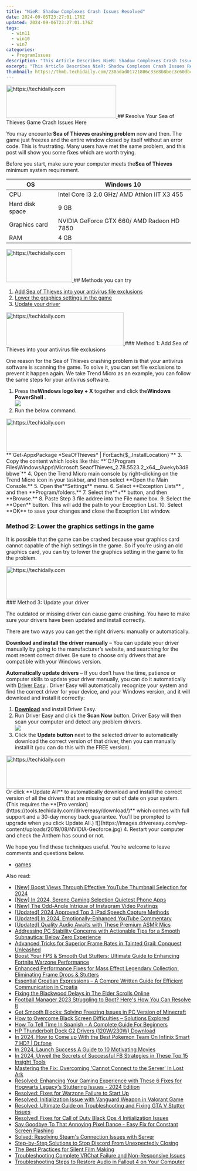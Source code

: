 ```yaml
---
title: "NieR: Shadow Complexes Crash Issues Resolved"
date: 2024-09-05T23:27:01.176Z
updated: 2024-09-06T23:27:01.176Z
tags:
  - win11
  - win10
  - win7
categories:
  - ProgramIssues
description: "This Article Describes NieR: Shadow Complexes Crash Issues Resolved"
excerpt: "This Article Describes NieR: Shadow Complexes Crash Issues Resolved"
thumbnail: https://thmb.techidaily.com/230adad01721806c33e8b8bec3c60db44af37ad2338e40c998d0c7dc6ff96d9a.jpg
---
```


<!-- affiliate ads begin -->
<a href="https://aligracehair.sjv.io/c/5597632/2135355/19272" target="_top" id="2135355">
  <img src="//a.impactradius-go.com/display-ad/19272-2135355" border="0" alt="https://techidaily.com" width="300" height="90"/>
</a>
<img height="0" width="0" src="https://aligracehair.sjv.io/i/5597632/2135355/19272" style="position:absolute;visibility:hidden;" border="0" />
<!-- affiliate ads end -->
## Resolve Your Sea of Thieves Game Crash Issues Here

You may encounter**Sea of Thieves crashing problem** now and then. The game just freezes and the entire window closed by itself without an error code. This is frustrating. Many users have met the same problem, and this post will show you some fixes which are worth trying.

 Before you start, make sure your computer meets the**Sea of Thieves** minimum system requirement.

| OS              | Windows 10                                   |
| --------------- | -------------------------------------------- |
| CPU             | Intel Core i3 2.0 GHz/ AMD Athlon IIT X3 455 |
| Hard disk space | 9 GB                                         |
| Graphics card   | NVIDIA GeForce GTX 660/ AMD Radeon HD 7850   |
| RAM             | 4 GB                                         |

<!-- affiliate ads begin -->
<a href="https://aligracehair.sjv.io/c/5597632/2115929/19272" target="_top" id="2115929">
  <img src="//a.impactradius-go.com/display-ad/19272-2115929" border="0" alt="https://techidaily.com" width="180" height="90"/>
</a>
<img height="0" width="0" src="https://aligracehair.sjv.io/i/5597632/2115929/19272" style="position:absolute;visibility:hidden;" border="0" />
<!-- affiliate ads end -->
## Methods you can try

1. [Add Sea of Thieves into your antivirus file exclusions](https://tools.techidaily.com/drivereasy/download/)
2. [Lower the graphics settings in the game](https://tools.techidaily.com/drivereasy/download/)
3. [Update your driver](https://tools.techidaily.com/drivereasy/download/)

<!-- affiliate ads begin -->
<a href="https://aligracehair.sjv.io/c/5597632/2115947/19272" target="_top" id="2115947">
  <img src="//a.impactradius-go.com/display-ad/19272-2115947" border="0" alt="https://techidaily.com" width="320" height="90"/>
</a>
<img height="0" width="0" src="https://aligracehair.sjv.io/i/5597632/2115947/19272" style="position:absolute;visibility:hidden;" border="0" />
<!-- affiliate ads end -->
### Method 1: Add Sea of Thieves into your antivirus file exclusions

 One reason for the Sea of Thieves crashing problem is that your antivirus software is scanning the game. To solve it, you can set file exclusions to prevent it happen again. We take Trend Micro as an example, you can follow the same steps for your antivirus software.

1. Press the**Windows logo key + X** together and click the**Windows PowerShell** .  
![](https://images.drivereasy.com/wp-content/uploads/2019/08/wp.jpg)
2. Run the below command.  
<!-- affiliate ads begin -->
<a href="https://appsumo.8odi.net/c/5597632/2118324/7443" target="_top" id="2118324">
  <img src="//a.impactradius-go.com/display-ad/7443-2118324" border="0" alt="https://techidaily.com" width="600" height="90"/>
</a>
<img height="0" width="0" src="https://appsumo.8odi.net/i/5597632/2118324/7443" style="position:absolute;visibility:hidden;" border="0" />
<!-- affiliate ads end -->
**`Get-AppxPackage *SeaOfThieves* | ForEach{$_.InstallLocation}`**
3. Copy the content which looks like this:  
**`C:\Program Files\WindowsApps\Microsoft.SeaofThieves_2.78.5523.2_x64__8wekyb3d8bbwe`**
4. Open the Trend Micro main console by right-clicking on the Trend Micro icon in your taskbar, and then select **Open the Main Console.**
5. Open the**Settings** menu.
6. Select **Exception Lists** , and then **Program/folders.**
7. Select the**+** button, and then **Browse.**
8. Paste Step 3 file addree into the File name box.
9. Select the **Open** button. This will add the path to your Exception List.
10. Select **OK** to save your changes and close the Exception List window.

### Method 2: Lower the graphics settings in the game

 It is possible that the game can be crashed because your graphics card cannot capable of the high settings in the game. So if you’re using an old graphics card, you can try to lower the graphics setting in the game to fix the problem.

<!-- affiliate ads begin -->
<a href="https://ephamedtechinc.pxf.io/c/5597632/2137203/26400" target="_top" id="2137203">
  <img src="//a.impactradius-go.com/display-ad/26400-2137203" border="0" alt="https://techidaily.com" width="728" height="90"/>
</a>
<img height="0" width="0" src="https://ephamedtechinc.pxf.io/i/5597632/2137203/26400" style="position:absolute;visibility:hidden;" border="0" />
<!-- affiliate ads end -->
### Method 3: Update your driver

 The outdated or missing driver can cause game crashing. You have to make sure your drivers have been updated and install correctly.

 There are two ways you can get the right drivers: manually or automatically.

**Download and install the driver manually** – You can update your driver manually by going to the manufacturer’s website, and searching for the most recent correct driver. Be sure to choose only drivers that are compatible with your Windows version.

**Automatically update drivers** – If you don’t have the time, patience or computer skills to update your driver manually, you can do it automatically with [Driver Easy](https://tools.techidaily.com/drivereasy/download/) . Driver Easy will automatically recognize your system and find the correct driver for your device, and your Windows version, and it will download and install it correctly:

1. **[Download](https://tools.techidaily.com/drivereasy/download/)**  and install Driver Easy.
2. Run Driver Easy and click the **Scan Now** button. Driver Easy will then scan your computer and detect any problem drivers.  
![](https://images.drivereasy.com/wp-content/uploads/2019/08/NVIDIA-18.jpg)
3. Click the **Update button** next to the selected driver to automatically download the correct version of that driver, then you can manually install it (you can do this with the FREE version).  
<!-- affiliate ads begin -->
<a href="https://appsumo.8odi.net/c/5597632/2137395/7443" target="_top" id="2137395">
  <img src="//a.impactradius-go.com/display-ad/7443-2137395" border="0" alt="https://techidaily.com" width="728" height="90"/>
</a>
<img height="0" width="0" src="https://appsumo.8odi.net/i/5597632/2137395/7443" style="position:absolute;visibility:hidden;" border="0" />
<!-- affiliate ads end -->
 Or click **Update All** to automatically download and install the correct version of all the drivers that are missing or out of date on your system. (This requires the **[Pro version](https://tools.techidaily.com/drivereasy/download/)**  which comes with full support and a 30-day money back guarantee. You’ll be prompted to upgrade when you click Update All.)  
![](https://images.drivereasy.com/wp-content/uploads/2019/08/NVIDIA-Geoforce.jpg)
4. Restart your computer and check the Anthem has sound or not.

 We hope you find these techniques useful. You’re welcome to leave comments and questions below.

* [games](https://tools.techidaily.com/drivereasy/download/)

<ins class="adsbygoogle"
     style="display:block"
     data-ad-format="autorelaxed"
     data-ad-client="ca-pub-7571918770474297"
     data-ad-slot="1223367746"></ins>



<ins class="adsbygoogle"
     style="display:block"
     data-ad-client="ca-pub-7571918770474297"
     data-ad-slot="8358498916"
     data-ad-format="auto"
     data-full-width-responsive="true"></ins>

<span class="atpl-alsoreadstyle">Also read:</span>
<div><ul>
<li><a href="https://facebook-video-share.techidaily.com/new-boost-views-through-effective-youtube-thumbnail-selection-for-2024/"><u>[New] Boost Views Through Effective YouTube Thumbnail Selection for 2024</u></a></li>
<li><a href="https://screen-capture.techidaily.com/new-in-2024-serene-gaming-selection-quietest-phone-apps/"><u>[New] In 2024, Serene Gaming Selection Quietest Phone Apps</u></a></li>
<li><a href="https://some-approaches.techidaily.com/new-the-odd-angle-intrigue-of-instagram-video-postings/"><u>[New] The Odd-Angle Intrigue of Instagram Video Postings</u></a></li>
<li><a href="https://video-screen-grab.techidaily.com/updated-2024-approved-top-3-ipad-speech-capture-methods/"><u>[Updated] 2024 Approved Top 3 iPad Speech Capture Methods</u></a></li>
<li><a href="https://facebook-video-share.techidaily.com/updated-in-2024-emotionally-enhanced-youtube-commentary/"><u>[Updated] In 2024, Emotionally-Enhanced YouTube Commentary</u></a></li>
<li><a href="https://youtube-blog.techidaily.com/ed-quality-audio-awaits-with-these-premium-asmr-mics/"><u>[Updated] Quality Audio Awaits with These Premium ASMR Mics</u></a></li>
<li><a href="https://program-issues.techidaily.com/addressing-pc-stability-concerns-with-actionable-tips-for-a-smooth-subnautica-below-zero-experience/"><u>Addressing PC Stability Concerns with Actionable Tips for a Smooth Subnautica: Below Zero Experience</u></a></li>
<li><a href="https://program-issues.techidaily.com/advanced-tricks-for-superior-frame-rates-in-tainted-grail-conquest-unleashed/"><u>Advanced Tricks for Superior Frame Rates in Tainted Grail: Conquest Unleashed</u></a></li>
<li><a href="https://program-issues.techidaily.com/boost-your-fps-and-smooth-out-stutters-ultimate-guide-to-enhancing-fortnite-warzone-performance/"><u>Boost Your FPS & Smooth Out Stutters: Ultimate Guide to Enhancing Fortnite Warzone Performance</u></a></li>
<li><a href="https://program-issues.techidaily.com/enhanced-performance-fixes-for-mass-effect-legendary-collection-eliminating-frame-drops-and-stutters/"><u>Enhanced Performance Fixes for Mass Effect Legendary Collection: Eliminating Frame Drops & Stutters</u></a></li>
<li><a href="https://mondly-stories.techidaily.com/essential-croatian-expressions-a-compre-written-guide-for-efficient-communication-in-croatia/"><u>Essential Croatian Expressions – A Compre Written Guide for Efficient Communication in Croatia</u></a></li>
<li><a href="https://program-issues.techidaily.com/fixing-the-blackwood-delays-in-the-elder-scrolls-online/"><u>Fixing the Blackwood Delays in The Elder Scrolls Online</u></a></li>
<li><a href="https://program-issues.techidaily.com/1723005997024-football-manager-2023-struggling-to-boot-heres-how-you-can-resolve-it/"><u>Football Manager 2023 Struggling to Boot? Here's How You Can Resolve It</u></a></li>
<li><a href="https://program-issues.techidaily.com/get-smooth-blocks-solving-freezing-issues-in-pc-version-of-minecraft/"><u>Get Smooth Blocks: Solving Freezing Issues in PC Version of Minecraft</u></a></li>
<li><a href="https://program-issues.techidaily.com/how-to-overcome-black-screen-difficulties-solutions-explored/"><u>How to Overcome Black Screen Difficulties – Solutions Explored</u></a></li>
<li><a href="https://mondly-stories.techidaily.com/1719581777473-how-to-tell-time-in-spanish-a-complete-guide-for-beginners/"><u>How To Tell Time In Spanish - A Complete Guide For Beginners</u></a></li>
<li><a href="https://hardware-updates.techidaily.com/hp-thunderbolt-dock-g2-drivers-120w230w-download/"><u>HP Thunderbolt Dock G2 Drivers (120W/230W) Download</u></a></li>
<li><a href="https://android-pokemon-go.techidaily.com/in-2024-how-to-come-up-with-the-best-pokemon-team-on-infinix-smart-7-hd-drfone-by-drfone-virtual-android/"><u>In 2024, How to Come up With the Best Pokemon Team On Infinix Smart 7 HD? | Dr.fone</u></a></li>
<li><a href="https://extra-approaches.techidaily.com/in-2024-launch-success-a-guide-to-10-motivating-movies/"><u>In 2024, Launch Success A Guide to 10 Motivating Movies</u></a></li>
<li><a href="https://facebook-videos.techidaily.com/in-2024-unveil-the-secrets-of-successful-fb-strategies-in-these-top-15-insight-tools/"><u>In 2024, Unveil the Secrets of Successful FB Strategies in These Top 15 Insight Tools</u></a></li>
<li><a href="https://program-issues.techidaily.com/mastering-the-fix-overcoming-cannot-connect-to-the-server-in-lost-ark/"><u>Mastering the Fix: Overcoming 'Cannot Connect to the Server' In Lost Ark</u></a></li>
<li><a href="https://program-issues.techidaily.com/resolved-enhancing-your-gaming-experience-with-these-6-fixes-for-hogwarts-legacys-stuttering-issues-2024-edition/"><u>Resolved: Enhancing Your Gaming Experience with These 6 Fixes for Hogwarts Legacy's Stuttering Issues - 2024 Edition</u></a></li>
<li><a href="https://program-issues.techidaily.com/resolved-fixes-for-warzone-failure-to-start-up/"><u>Resolved: Fixes for Warzone Failure to Start Up</u></a></li>
<li><a href="https://program-issues.techidaily.com/resolved-initialization-issue-with-vanguard-weapon-in-valorant-game/"><u>Resolved: Initialization Issue with Vanguard Weapon in Valorant Game</u></a></li>
<li><a href="https://program-issues.techidaily.com/resolved-ultimate-guide-on-troubleshooting-and-fixing-gta-v-stutter-issues/"><u>Resolved: Ultimate Guide on Troubleshooting and Fixing GTA V Stutter Issues</u></a></li>
<li><a href="https://program-issues.techidaily.com/resolved-fixes-for-call-of-duty-black-ops-4-initialization-issues/"><u>Resolved! Fixes for Call of Duty Black Ops 4 Initialization Issues</u></a></li>
<li><a href="https://program-issues.techidaily.com/say-goodbye-to-that-annoying-pixel-dance-easy-fix-for-constant-screen-flashing/"><u>Say Goodbye To That Annoying Pixel Dance - Easy Fix for Constant Screen Flashing</u></a></li>
<li><a href="https://program-issues.techidaily.com/solved-resolving-steams-connection-issues-with-server/"><u>Solved: Resolving Steam's Connection Issues with Server</u></a></li>
<li><a href="https://program-issues.techidaily.com/step-by-step-solutions-to-stop-discord-from-unexpectedly-closing/"><u>Step-by-Step Solutions to Stop Discord From Unexpectedly Closing</u></a></li>
<li><a href="https://screen-activity-recording.techidaily.com/the-best-practices-for-silent-film-making/"><u>The Best Practices for Silent Film Making</u></a></li>
<li><a href="https://program-issues.techidaily.com/troubleshooting-complete-vrchat-failure-and-non-responsive-issues/"><u>Troubleshooting Complete VRChat Failure and Non-Responsive Issues</u></a></li>
<li><a href="https://program-issues.techidaily.com/troubleshooting-steps-to-restore-audio-in-fallout-4-on-your-computer/"><u>Troubleshooting Steps to Restore Audio in Fallout 4 on Your Computer</u></a></li>
</ul></div>
